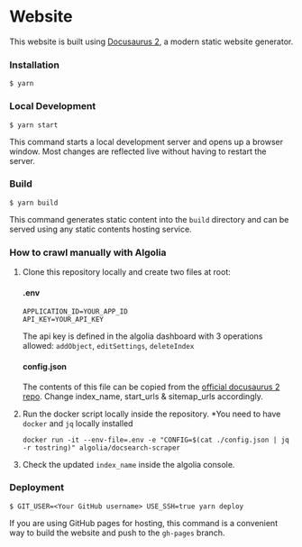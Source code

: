 # Website

This website is built using [Docusaurus 2](https://docusaurus.io/), a modern static website generator.

### Installation

```
$ yarn
```

### Local Development

```
$ yarn start
```

This command starts a local development server and opens up a browser window. Most changes are reflected live without having to restart the server.

### Build

```
$ yarn build
```

This command generates static content into the `build` directory and can be served using any static contents hosting service.

### How to crawl manually with Algolia

1. Clone this repository locally and create two files at root:

   #### .env

   ```
   APPLICATION_ID=YOUR_APP_ID
   API_KEY=YOUR_API_KEY
   ```

   The api key is defined in the algolia dashboard with 3 operations allowed: `addObject`, `editSettings`, `deleteIndex`

   #### config.json

   The contents of this file can be copied from the [official docusaurus 2 repo](https://github.com/algolia/docsearch-configs/blob/master/configs/docusaurus-2.json). Change index_name, start_urls & sitemap_urls accordingly.

2. Run the docker script locally inside the repository. \*You need to have `docker` and `jq` locally installed
   ```
   docker run -it --env-file=.env -e "CONFIG=$(cat ./config.json | jq -r tostring)" algolia/docsearch-scraper
   ```
3. Check the updated `index_name` inside the algolia console.

### Deployment

```
$ GIT_USER=<Your GitHub username> USE_SSH=true yarn deploy
```

If you are using GitHub pages for hosting, this command is a convenient way to build the website and push to the `gh-pages` branch.
